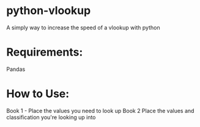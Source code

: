 # python-vlookup
A simply way to increase the speed of a vlookup with python

# Requirements: 
Pandas

# How to Use:
Book 1 - Place the values you need to look up
Book 2 Place the values and classification you're looking up into

